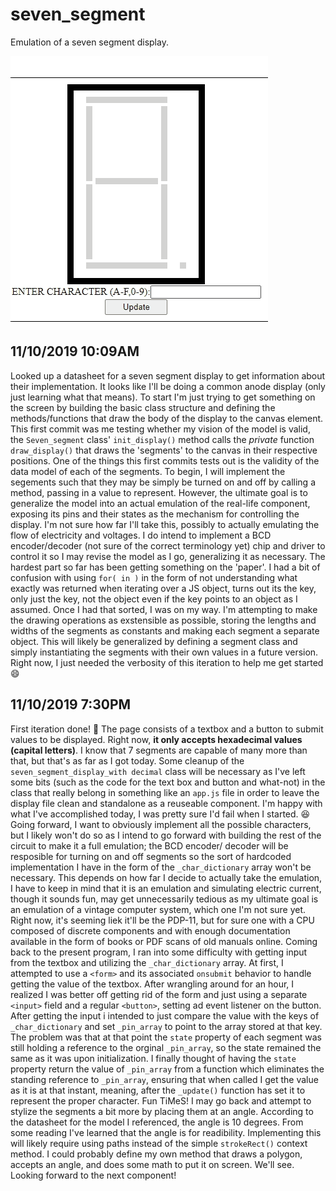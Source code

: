 # seven_segment
Emulation of a seven segment display.  

![gif of seven segment display running](seven_seg.gif)
## 11/10/2019 10:09AM
Looked up a datasheet for a seven segment display to get information about 
their implementation. It looks like I'll be doing a common anode display (only just learning what that means).
To start I'm just trying to get something on the screen by building the 
basic class structure and defining the methods/functions that draw the body
of the display to the canvas element. This first commit was me testing whether 
my vision of the model is valid, the `Seven_segment` class' `init_display()`
method calls the _private_ function `draw_display()` that draws the 'segments'
to the canvas in their respective positions. One of the things this first commits tests out
is the validity of the data model of each of the segments. To begin, I will implement 
the segements such that they may be simply be turned on and off by calling a method, 
passing in a value to represent. However, the ultimate goal is to generalize the model 
into an actual emulation of the real-life component, exposing its pins and their states 
as the mechanism for controlling the display. I'm not sure how far I'll take this, 
possibly to actually emulating the flow of electricity and voltages. I do intend to 
implement a BCD encoder/decoder (not sure of the correct terminology yet) chip and 
driver to control it so I may revise the model as I go, generalizing it as necessary.
The hardest part so far has been getting something on the 'paper'. I had a bit of confusion 
with using `for( in )` in the form of not understanding what exactly was returned when 
iterating over a JS object, turns out its the key, only just the key, not the object even if
the key points to an object as I assumed. Once I had that sorted, I was on my way. I'm 
attempting to make the drawing operations as exstensible as possible, storing the lengths 
and widths of the segments as constants and making each segment a separate object. This 
will likely be generalized by defining a segment class and simply instantiating the segments with
their own values in a future version. Right now, I just needed the verbosity of this iteration 
to help me get started :smile:
## 11/10/2019 7:30PM
First iteration done! :tada: The page consists of a textbox and a button to submit values to be displayed.
Right now, __it only accepts hexadecimal values (capital letters)__. I know that 7 segments are capable of 
many more than that, but that's as far as I got today. Some cleanup of the `seven_segment_display_with decimal`
class will be necessary as I've left some bits (such as the code for the text box and button and what-not) in 
the class that really belong in something like an `app.js` file in order to leave the display file clean and 
standalone as a reuseable component. I'm happy with what I've accomplished today, I was pretty sure I'd fail when
I started. :laughing: Going forward, I want to obviously implement all the possible characters, but I likely won't 
do so as I intend to go forward with building the rest of the circuit to make it a full emulation; the BCD encoder/
decoder will be resposible for turning on and off segments so the sort of hardcoded implementation I have in the 
form of the `_char_dictionary` array won't be necessary. This depends on how far I decide to actually take the emulation,
I have to keep in mind that it is an emulation and simulating electric current, though it sounds fun, may get unnecessarily
tedious as my ultimate goal is an emulation of a vintage computer system, which one I'm not sure yet. Right now, it's seeming
liek it'll be the PDP-11, but for sure one with a CPU composed of discrete components and with enough documentation available in 
the form of books or PDF scans of old manuals online. Coming back to the present program, I ran into some difficulty with 
getting input from the textbox and utilizing the `_char_dictionary` array. At first, I attempted to use a `<form>` and its 
associated `onsubmit` behavior to handle getting the value of the textbox. After wrangling around for an hour, I realized 
I was better off getting rid of the form and just using a separate `<input>` field and a regular `<button>`, setting 
ad event listener on the button. After getting the input i intended to just compare the value with the keys of `_char_dictionary`
and set `_pin_array` to point to the array stored at that key. The problem was that at that point the `state` property of 
each segment was still holding a reference to the orginal `_pin_array`, so the state remained the same as it was upon 
initialization. I finally thought of having the `state` property return the value of `_pin_array` from a function which 
eliminates the standing reference to `_pin_array`, ensuring that when called I get the value as it is at that instant, 
meaning, after the `_update()` function has set it to represent the proper character. Fun TiMeS! I may go back and attempt
to stylize the segments a bit more by placing them at an angle. According to the datasheet for the model I referenced, the
angle is 10 degrees. From some reading I've learned that the angle is for readibility. Implementing this will likely require 
using paths instead of the simple `strokeRect()` context method. I could probably define my own method that draws a polygon, accepts an angle, and does some math to put it on screen. We'll see.
Looking forward to the next component!


